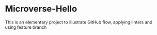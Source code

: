# Microverse-Hello
This is an elementary project to illustrate GitHub flow, applying linters and using feature branch
